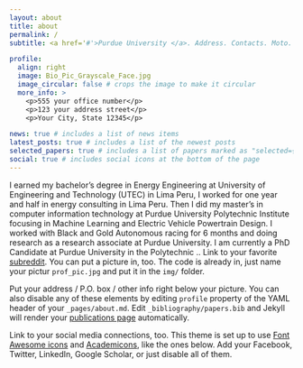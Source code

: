 ```yaml
---
layout: about
title: about
permalink: /
subtitle: <a href='#'>Purdue University </a>. Address. Contacts. Moto. Etc.

profile:
  align: right
  image: Bio_Pic_Grayscale_Face.jpg
  image_circular: false # crops the image to make it circular
  more_info: >
    <p>555 your office number</p>
    <p>123 your address street</p>
    <p>Your City, State 12345</p>

news: true # includes a list of news items
latest_posts: true # includes a list of the newest posts
selected_papers: true # includes a list of papers marked as "selected={true}"
social: true # includes social icons at the bottom of the page
---
```


I earned my bachelor’s degree in Energy Engineering at University of Engineering and Technology (UTEC) in Lima Peru, I worked for one year and half in energy consulting in Lima Peru. Then I did my master’s in computer information technology at Purdue University Polytechnic Institute focusing in Machine Learning and Electric Vehicle Powertrain Design. I worked with Black and Gold Autonomous racing for 6 months and doing research as a research associate at Purdue University. I am currently a PhD Candidate at Purdue University in the Polytechnic .. Link to your favorite [subreddit](http://reddit.com). You can put a picture in, too. The code is already in, just name your pictur `prof_pic.jpg` and put it in the `img/` folder.

Put your address / P.O. box / other info right below your picture. You can also disable any of these elements by editing `profile` property of the YAML header of your `_pages/about.md`. Edit `_bibliography/papers.bib` and Jekyll will render your [publications page](/al-folio/publications/) automatically.

Link to your social media connections, too. This theme is set up to use [Font Awesome icons](https://fontawesome.com/) and [Academicons](https://jpswalsh.github.io/academicons/), like the ones below. Add your Facebook, Twitter, LinkedIn, Google Scholar, or just disable all of them.
